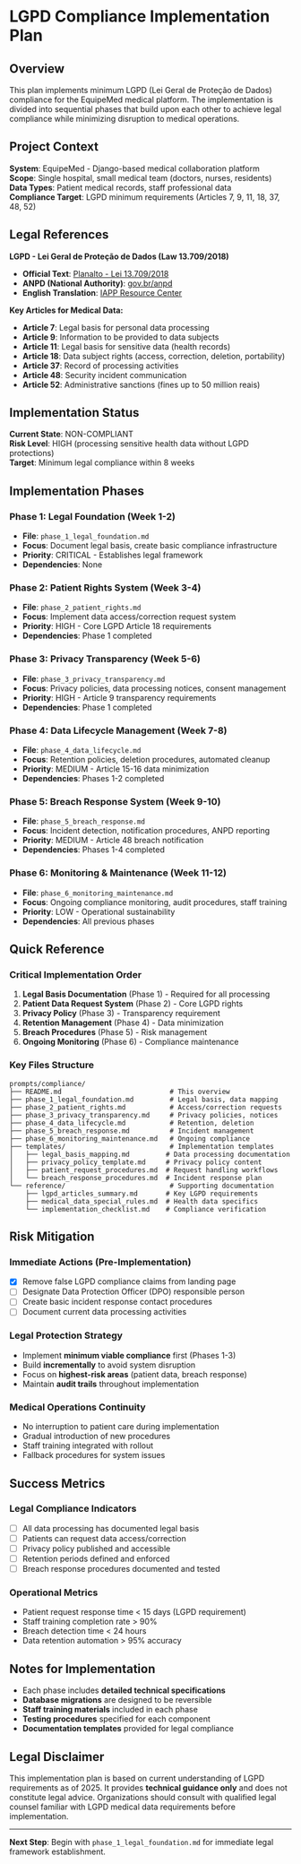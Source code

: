 # LGPD Compliance Implementation Plan

## Overview

This plan implements minimum LGPD (Lei Geral de Proteção de Dados) compliance for the EquipeMed medical platform. The implementation is divided into sequential phases that build upon each other to achieve legal compliance while minimizing disruption to medical operations.

## Project Context

**System**: EquipeMed - Django-based medical collaboration platform  
**Scope**: Single hospital, small medical team (doctors, nurses, residents)  
**Data Types**: Patient medical records, staff professional data  
**Compliance Target**: LGPD minimum requirements (Articles 7, 9, 11, 18, 37, 48, 52)

## Legal References

**LGPD - Lei Geral de Proteção de Dados (Law 13.709/2018)**
- **Official Text**: [Planalto - Lei 13.709/2018](http://www.planalto.gov.br/ccivil_03/_ato2015-2018/2018/lei/l13709.htm)
- **ANPD (National Authority)**: [gov.br/anpd](https://www.gov.br/anpd/pt-br)
- **English Translation**: [IAPP Resource Center](https://iapp.org/resources/article/brazilian-data-protection-law-lgpd-english-translation/)

**Key Articles for Medical Data:**
- **Article 7**: Legal basis for personal data processing
- **Article 9**: Information to be provided to data subjects  
- **Article 11**: Legal basis for sensitive data (health records)
- **Article 18**: Data subject rights (access, correction, deletion, portability)
- **Article 37**: Record of processing activities
- **Article 48**: Security incident communication
- **Article 52**: Administrative sanctions (fines up to 50 million reais)

## Implementation Status

**Current State**: NON-COMPLIANT  
**Risk Level**: HIGH (processing sensitive health data without LGPD protections)  
**Target**: Minimum legal compliance within 8 weeks

## Implementation Phases

### Phase 1: Legal Foundation (Week 1-2)

- **File**: `phase_1_legal_foundation.md`
- **Focus**: Document legal basis, create basic compliance infrastructure
- **Priority**: CRITICAL - Establishes legal framework
- **Dependencies**: None

### Phase 2: Patient Rights System (Week 3-4)

- **File**: `phase_2_patient_rights.md`
- **Focus**: Implement data access/correction request system
- **Priority**: HIGH - Core LGPD Article 18 requirements
- **Dependencies**: Phase 1 completed

### Phase 3: Privacy Transparency (Week 5-6)

- **File**: `phase_3_privacy_transparency.md`
- **Focus**: Privacy policies, data processing notices, consent management
- **Priority**: HIGH - Article 9 transparency requirements
- **Dependencies**: Phase 1 completed

### Phase 4: Data Lifecycle Management (Week 7-8)

- **File**: `phase_4_data_lifecycle.md`
- **Focus**: Retention policies, deletion procedures, automated cleanup
- **Priority**: MEDIUM - Article 15-16 data minimization
- **Dependencies**: Phases 1-2 completed

### Phase 5: Breach Response System (Week 9-10)

- **File**: `phase_5_breach_response.md`
- **Focus**: Incident detection, notification procedures, ANPD reporting
- **Priority**: MEDIUM - Article 48 breach notification
- **Dependencies**: Phases 1-4 completed

### Phase 6: Monitoring & Maintenance (Week 11-12)

- **File**: `phase_6_monitoring_maintenance.md`
- **Focus**: Ongoing compliance monitoring, audit procedures, staff training
- **Priority**: LOW - Operational sustainability
- **Dependencies**: All previous phases

## Quick Reference

### Critical Implementation Order

1. **Legal Basis Documentation** (Phase 1) - Required for all processing
2. **Patient Data Request System** (Phase 2) - Core LGPD rights
3. **Privacy Policy** (Phase 3) - Transparency requirement
4. **Retention Management** (Phase 4) - Data minimization
5. **Breach Procedures** (Phase 5) - Risk management
6. **Ongoing Monitoring** (Phase 6) - Compliance maintenance

### Key Files Structure

```
prompts/compliance/
├── README.md                           # This overview
├── phase_1_legal_foundation.md         # Legal basis, data mapping
├── phase_2_patient_rights.md           # Access/correction requests
├── phase_3_privacy_transparency.md     # Privacy policies, notices
├── phase_4_data_lifecycle.md           # Retention, deletion
├── phase_5_breach_response.md          # Incident management
├── phase_6_monitoring_maintenance.md   # Ongoing compliance
├── templates/                          # Implementation templates
│   ├── legal_basis_mapping.md         # Data processing documentation
│   ├── privacy_policy_template.md     # Privacy policy content
│   ├── patient_request_procedures.md  # Request handling workflows
│   └── breach_response_procedures.md  # Incident response plan
└── reference/                          # Supporting documentation
    ├── lgpd_articles_summary.md       # Key LGPD requirements
    ├── medical_data_special_rules.md  # Health data specifics
    └── implementation_checklist.md    # Compliance verification
```

## Risk Mitigation

### Immediate Actions (Pre-Implementation)

- [x] Remove false LGPD compliance claims from landing page
- [ ] Designate Data Protection Officer (DPO) responsible person
- [ ] Create basic incident response contact procedures
- [ ] Document current data processing activities

### Legal Protection Strategy

- Implement **minimum viable compliance** first (Phases 1-3)
- Build **incrementally** to avoid system disruption
- Focus on **highest-risk areas** (patient data, breach response)
- Maintain **audit trails** throughout implementation

### Medical Operations Continuity

- No interruption to patient care during implementation
- Gradual introduction of new procedures
- Staff training integrated with rollout
- Fallback procedures for system issues

## Success Metrics

### Legal Compliance Indicators

- [ ] All data processing has documented legal basis
- [ ] Patients can request data access/correction
- [ ] Privacy policy published and accessible
- [ ] Retention periods defined and enforced
- [ ] Breach response procedures documented and tested

### Operational Metrics

- Patient request response time < 15 days (LGPD requirement)
- Staff training completion rate > 90%
- Breach detection time < 24 hours
- Data retention automation > 95% accuracy

## Notes for Implementation

- Each phase includes **detailed technical specifications**
- **Database migrations** are designed to be reversible
- **Staff training materials** included in each phase
- **Testing procedures** specified for each component
- **Documentation templates** provided for legal compliance

## Legal Disclaimer

This implementation plan is based on current understanding of LGPD requirements as of 2025. It provides **technical guidance only** and does not constitute legal advice. Organizations should consult with qualified legal counsel familiar with LGPD medical data requirements before implementation.

---

**Next Step**: Begin with `phase_1_legal_foundation.md` for immediate legal framework establishment.

